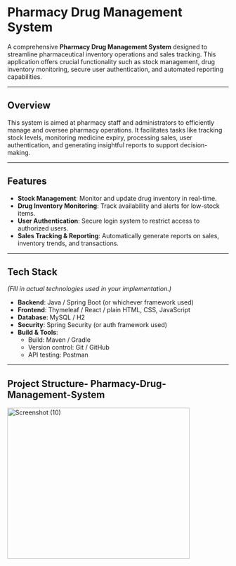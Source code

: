 # Pharmacy Drug Management System

A comprehensive **Pharmacy Drug Management System** designed to streamline pharmaceutical inventory operations and sales tracking. This application offers crucial functionality such as stock management, drug inventory monitoring, secure user authentication, and automated reporting capabilities.


---

##  Overview
This system is aimed at pharmacy staff and administrators to efficiently manage and oversee pharmacy operations. It facilitates tasks like tracking stock levels, monitoring medicine expiry, processing sales, user authentication, and generating insightful reports to support decision-making.

---

##  Features
- **Stock Management**: Monitor and update drug inventory in real-time.
- **Drug Inventory Monitoring**: Track availability and alerts for low-stock items.
- **User Authentication**: Secure login system to restrict access to authorized users.
- **Sales Tracking & Reporting**: Automatically generate reports on sales, inventory trends, and transactions.

---

##  Tech Stack
*(Fill in actual technologies used in your implementation.)*
- **Backend**: Java / Spring Boot (or whichever framework used)
- **Frontend**: Thymeleaf / React / plain HTML, CSS, JavaScript
- **Database**: MySQL / H2
- **Security**: Spring Security (or auth framework used)
- **Build & Tools**:
  - Build: Maven / Gradle
  - Version control: Git / GitHub
  - API testing: Postman

---

##  Project Structure- Pharmacy-Drug-Management-System
<img width="415" height="343" alt="Screenshot (10)" src="https://github.com/user-attachments/assets/0eb20d00-50a7-49ad-bd21-74e18343855b" />


